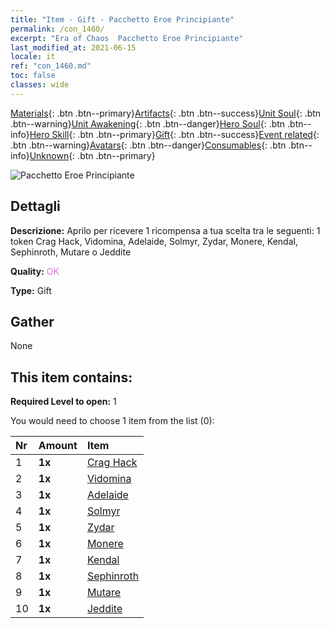 ```yaml
---
title: "Item - Gift - Pacchetto Eroe Principiante"
permalink: /con_1460/
excerpt: "Era of Chaos  Pacchetto Eroe Principiante"
last_modified_at: 2021-06-15
locale: it
ref: "con_1460.md"
toc: false
classes: wide
---
```

 [Materials](/ItemsIT/){: .btn .btn--primary}[Artifacts](/ItemsIT/Artifacts/){: .btn .btn--success}[Unit Soul](/ItemsIT/UnitSoul/){: .btn .btn--warning}[Unit Awakening](/ItemsIT/UnitAwakening/){: .btn .btn--danger}[Hero Soul](/ItemsIT/HeroSoul/){: .btn .btn--info}[Hero Skill](/ItemsIT/HeroSkill/){: .btn .btn--primary}[Gift](/ItemsIT/Gift/){: .btn .btn--success}[Event related](/ItemsIT/Events/){: .btn .btn--warning}[Avatars](/ItemsIT/Avatars/){: .btn .btn--danger}[Consumables](/ItemsIT/Consumables/){: .btn .btn--info}[Unknown](/ItemsIT/Unknown/){: .btn .btn--primary}

 ![Pacchetto Eroe Principiante](/images/t/i_907074.png)

## Dettagli
 **Descrizione:** Aprilo per ricevere 1 ricompensa a tua scelta tra le seguenti: 1 token Crag Hack, Vidomina, Adelaide, Solmyr, Zydar, Monere, Kendal, Sephinroth, Mutare o Jeddite

 **Quality:** <span style="color: #DA70D6">OK</span>

 **Type:** Gift

## Gather

  None

## This item contains:

 **Required Level to open:** 1

 You would need to choose 1 item from the list (0):

  | Nr | Amount |     Item    |
  |:---|:-------|:------------|
  | 1 |  **1x** | [Crag Hack](/ItemsIT/her_375/) |  | 
  | 2 |  **1x** | [Vidomina](/ItemsIT/her_372/) |  | 
  | 3 |  **1x** | [Adelaide](/ItemsIT/her_359/) |  | 
  | 4 |  **1x** | [Solmyr](/ItemsIT/her_386/) |  | 
  | 5 |  **1x** | [Zydar](/ItemsIT/her_385/) |  | 
  | 6 |  **1x** | [Monere](/ItemsIT/her_379/) |  | 
  | 7 |  **1x** | [Kendal](/ItemsIT/her_363/) |  | 
  | 8 |  **1x** | [Sephinroth](/ItemsIT/her_392/) |  | 
  | 9 |  **1x** | [Mutare](/ItemsIT/her_389/) |  | 
  | 10 |  **1x** | [Jeddite](/ItemsIT/her_391/) |  | 
